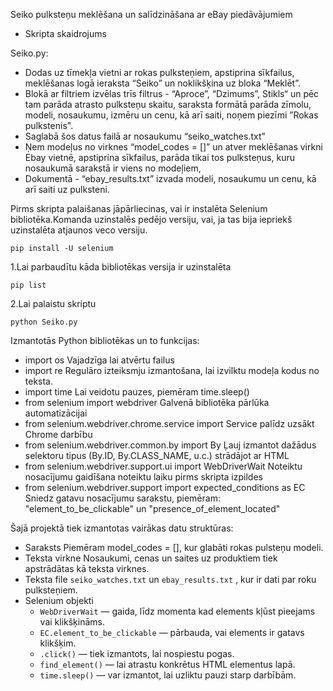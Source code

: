  Seiko pulksteņu meklēšana un salīdzināšana ar eBay piedāvājumiem


* Skripta skaidrojums

Seiko.py: 

* Dodas uz tīmekļa vietni ar rokas pulksteņiem, apstiprina sīkfailus, meklēšanas logā ieraksta “Seiko” un noklikšķina uz bloka “Meklēt”.
* Blokā ar filtriem izvēlas trīs filtrus - “Aproce”, “Dzimums”, Stikls“ un pēc tam parāda atrasto pulksteņu skaitu, saraksta formātā parāda zīmolu, modeli, nosaukumu, izmēru un cenu, kā arī saiti, noņem piezīmi ”Rokas pulkstenis".
* Saglabā šos datus failā ar nosaukumu “seiko_watches.txt”
* Ņem modeļus no virknes “model_codes = []” un atver meklēšanas virkni Ebay vietnē, apstiprina sīkfailus, parāda tikai tos pulksteņus, kuru nosaukumā sarakstā ir viens no modeļiem,
* Dokumentā - “ebay_results.txt” izvada modeli, nosaukumu un cenu, kā arī saiti uz pulksteni.











Pirms skripta palaišanas jāpārliecinas, vai ir instalēta Selenium bibliotēka.Komanda uzinstalēs pedējo versiju, vai, ja tas bija iepriekš uzinstalēta atjaunos veco versiju.

    pip install -U selenium
1.Lai parbaudītu kāda bibliotēkas versija ir uzinstalēta

    pip list
2.Lai palaistu skriptu

    python Seiko.py




Izmantotās Python bibliotēkas un to funkcijas:

* import os
Vajadzīga lai atvērtu failus
* import re
Regulāro izteiksmju izmantošana, lai izvilktu modeļa kodus no teksta.
* import time
Lai veidotu pauzes, piemēram time.sleep()
*  from selenium import webdriver
Galvenā bibliotēka pārlūka automatizācijai 
* from selenium.webdriver.chrome.service import Service 
palīdz uzsākt Chrome darbību
* from selenium.webdriver.common.by import By 
Ļauj izmantot dažādus selektoru tipus (By.ID, By.CLASS_NAME, u.c.) strādājot ar HTML
* from selenium.webdriver.support.ui import WebDriverWait
Noteiktu nosacījumu gaidīšana noteiktu laiku pirms skripta izpildes
* from selenium.webdriver.support import expected_conditions as EC
Sniedz gatavu nosacījumu sarakstu, piemēram:
"element_to_be_clickable" un "presence_of_element_located"


Šajā projektā tiek izmantotas vairākas datu struktūras:
* Saraksts
  Piemēram model_codes = [], kur glabāti rokas pulsteņu modeli.
* Teksta virkne
   Nosaukumi, cenas un saites uz produktiem tiek apstrādātas kā teksta virknes.
* Teksta file
  `seiko_watches.txt` un `ebay_results.txt` , kur ir dati par roku pulksteņiem.
* Selenium objekti
  - `WebDriverWait` — gaida, līdz momenta kad elements kļūst pieejams vai klikšķināms.
  - `EC.element_to_be_clickable` — pārbauda, vai elements ir gatavs klikšķim.
  - `.click()` — tiek izmantots, lai nospiestu pogas.
  - `find_element()` — lai atrastu konkrētus HTML elementus lapā.
  - `time.sleep()` — var izmantot, lai uzliktu pauzi starp darbībām.


